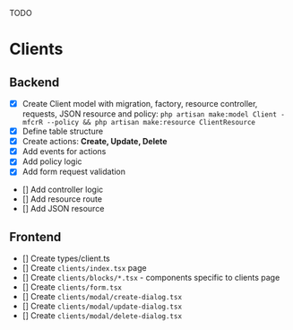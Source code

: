 TODO

# Clients

## Backend

- [x] Create Client model with migration, factory, resource controller, requests, JSON resource and policy: `php artisan make:model Client -mfcrR --policy && php artisan make:resource ClientResource`
- [x] Define table structure
- [x] Create actions: **Create, Update, Delete**
- [x] Add events for actions
- [x] Add policy logic
- [x] Add form request validation
- [] Add controller logic
- [] Add resource route
- [] Add JSON resource

## Frontend

- [] Create types/client.ts
- [] Create `clients/index.tsx` page
- [] Create `clients/blocks/*.tsx` - components specific to clients page
- [] Create `clients/form.tsx`
- [] Create `clients/modal/create-dialog.tsx`
- [] Create `clients/modal/update-dialog.tsx`
- [] Create `clients/modal/delete-dialog.tsx`
